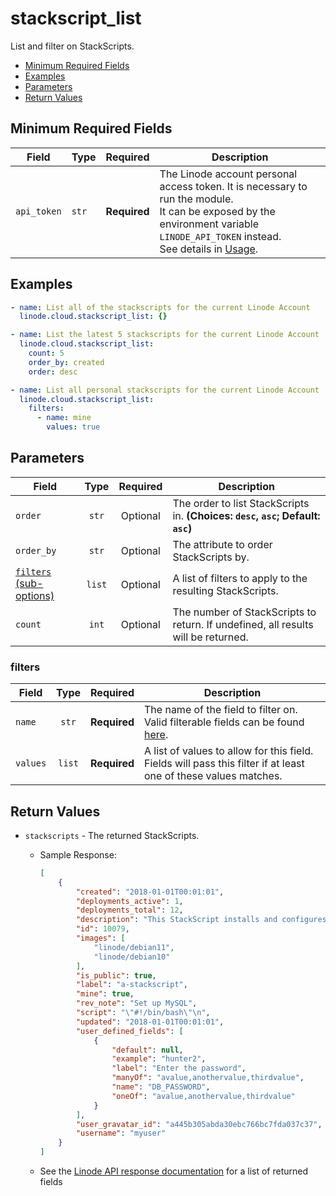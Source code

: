 # stackscript_list

List and filter on StackScripts.

- [Minimum Required Fields](#minimum-required-fields)
- [Examples](#examples)
- [Parameters](#parameters)
- [Return Values](#return-values)

## Minimum Required Fields
| Field       | Type  | Required     | Description                                                                                                                                                                                                              |
|-------------|-------|--------------|--------------------------------------------------------------------------------------------------------------------------------------------------------------------------------------------------------------------------|
| `api_token` | `str` | **Required** | The Linode account personal access token. It is necessary to run the module. <br/>It can be exposed by the environment variable `LINODE_API_TOKEN` instead. <br/>See details in [Usage](https://github.com/linode/ansible_linode?tab=readme-ov-file#usage). |

## Examples

```yaml
- name: List all of the stackscripts for the current Linode Account
  linode.cloud.stackscript_list: {}
```

```yaml
- name: List the latest 5 stackscripts for the current Linode Account
  linode.cloud.stackscript_list:
    count: 5
    order_by: created
    order: desc
```

```yaml
- name: List all personal stackscripts for the current Linode Account
  linode.cloud.stackscript_list:
    filters:
      - name: mine
        values: true
```


## Parameters

| Field     | Type | Required | Description                                                                  |
|-----------|------|----------|------------------------------------------------------------------------------|
| `order` | <center>`str`</center> | <center>Optional</center> | The order to list StackScripts in.  **(Choices: `desc`, `asc`; Default: `asc`)** |
| `order_by` | <center>`str`</center> | <center>Optional</center> | The attribute to order StackScripts by.   |
| [`filters` (sub-options)](#filters) | <center>`list`</center> | <center>Optional</center> | A list of filters to apply to the resulting StackScripts.   |
| `count` | <center>`int`</center> | <center>Optional</center> | The number of StackScripts to return. If undefined, all results will be returned.   |

### filters

| Field     | Type | Required | Description                                                                  |
|-----------|------|----------|------------------------------------------------------------------------------|
| `name` | <center>`str`</center> | <center>**Required**</center> | The name of the field to filter on. Valid filterable fields can be found [here](https://techdocs.akamai.com/linode-api/reference/get-stack-scripts).   |
| `values` | <center>`list`</center> | <center>**Required**</center> | A list of values to allow for this field. Fields will pass this filter if at least one of these values matches.   |

## Return Values

- `stackscripts` - The returned StackScripts.

    - Sample Response:
        ```json
        [
            {
                "created": "2018-01-01T00:01:01",
                "deployments_active": 1,
                "deployments_total": 12,
                "description": "This StackScript installs and configures MySQL\n",
                "id": 10079,
                "images": [
                    "linode/debian11",
                    "linode/debian10"
                ],
                "is_public": true,
                "label": "a-stackscript",
                "mine": true,
                "rev_note": "Set up MySQL",
                "script": "\"#!/bin/bash\"\n",
                "updated": "2018-01-01T00:01:01",
                "user_defined_fields": [
                    {
                        "default": null,
                        "example": "hunter2",
                        "label": "Enter the password",
                        "manyOf": "avalue,anothervalue,thirdvalue",
                        "name": "DB_PASSWORD",
                        "oneOf": "avalue,anothervalue,thirdvalue"
                    }
                ],
                "user_gravatar_id": "a445b305abda30ebc766bc7fda037c37",
                "username": "myuser"
            }
        ]
        ```
    - See the [Linode API response documentation](https://techdocs.akamai.com/linode-api/reference/get-stack-scripts) for a list of returned fields


